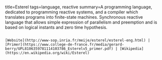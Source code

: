 title=Esterel
tags=language, reactive
summary=A programming language, dedicated to programming reactive systems, and a compiler which translates programs into finite-state machines. Synchronous reactive language that allows simple expression of parallelism and preemption and is based on logical instants and zero time hypothesis.
~~~~~~

[Website](http://www-sop.inria.fr/meije/esterel/esterel-eng.html) | [Primer](https://www.college-de-france.fr/media/gerard-berry/UPL8106359781114103786_Esterelv5_primer.pdf) | [Wikipedia](https://en.wikipedia.org/wiki/Esterel)

